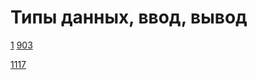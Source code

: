 # Типы данных, ввод, вывод
[1](https://acmp.ru/asp/do/index.asp?main=task&id_course=1&id_section=1&id_topic=26&id_problem=142)
[903](https://acmp.ru/asp/do/index.asp?main=task&id_course=1&id_section=1&id_topic=26&id_problem=144)

[1117](https://acmp.ru/asp/do/index.asp?main=task&id_course=1&id_section=1&id_topic=28&id_problem=160)
